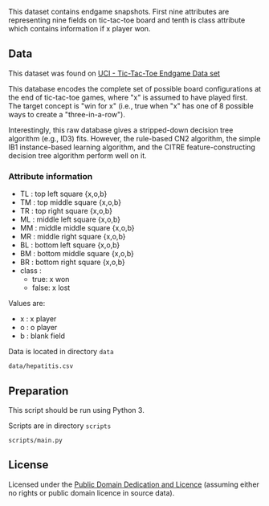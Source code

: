 This dataset contains endgame snapshots. 
First nine attributes are representing nine fields on tic-tac-toe board 
and tenth is class attribute which contains information if x player won.  

## Data

This dataset was found on [UCI - Tic-Tac-Toe Endgame Data set](https://archive.ics.uci.edu/ml/datasets/Tic-Tac-Toe+Endgame)

This database encodes the complete set of possible board configurations at the end of tic-tac-toe games, where "x" is assumed to have played first. The target concept is "win for x" (i.e., true when "x" has one of 8 possible ways to create a "three-in-a-row"). 

Interestingly, this raw database gives a stripped-down decision tree algorithm (e.g., ID3) fits. However, the rule-based CN2 algorithm, the simple IB1 instance-based learning algorithm, and the CITRE feature-constructing decision tree algorithm perform well on it.

### Attribute information

* TL : top left square {x,o,b}
* TM : top middle square {x,o,b}
* TR : top right square {x,o,b}
* ML : middle left square {x,o,b}
* MM : middle middle square {x,o,b}
* MR : middle right square {x,o,b}
* BL : bottom left square {x,o,b}
* BM : bottom middle square {x,o,b}
* BR : bottom right square {x,o,b}
* class : 
    * true: x won
    * false: x lost
    
Values are:
* x : x player
* o : o player
* b : blank field

Data is located in directory `data`

`data/hepatitis.csv`

## Preparation

This script should be run using Python 3.

Scripts are in directory `scripts`

`scripts/main.py`

## License
Licensed under the [Public Domain Dedication and Licence][pddl] (assuming
either no rights or public domain licence in source data).

[pddl]: http://opendatacommons.org/licenses/pddl/1.0/